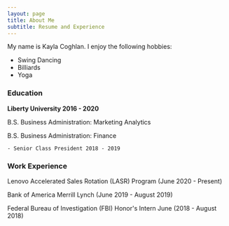 ```yaml
---
layout: page
title: About Me
subtitle: Resume and Experience 
---
```


My name is Kayla Coghlan. I enjoy the following hobbies:

- Swing Dancing 
- Billiards
- Yoga


### Education

**Liberty University 2016 - 2020**

  B.S. Business Administration: Marketing Analytics
  
  B.S. Business Administration: Finance
  
  
    - Senior Class President 2018 - 2019  

### Work Experience

Lenovo Accelerated Sales Rotation (LASR) Program (June 2020 - Present)

Bank of America Merrill Lynch (June 2019 - August 2019)

Federal Bureau of Investigation (FBI) Honor's Intern June (2018 - August 2018)
